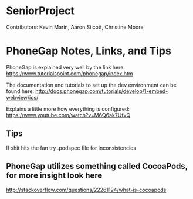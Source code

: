 # SeniorProject
Contributors: Kevin Marin, Aaron Silcott, Christine Moore



# PhoneGap Notes, Links, and Tips

PhoneGap is explained very well by the link here: 
https://www.tutorialspoint.com/phonegap/index.htm

The documentation and tutorials to set up the dev environment can be found here: 
http://docs.phonegap.com/tutorials/develop/1-embed-webview/ios/

Explains a little more how everything is configured:
https://www.youtube.com/watch?v=M6Q6ak7UfvQ

## Tips
If shit hits the fan try .podspec file for inconsistencies

## PhoneGap utilizes something called CocoaPods, for more insight look here
http://stackoverflow.com/questions/22261124/what-is-cocoapods


